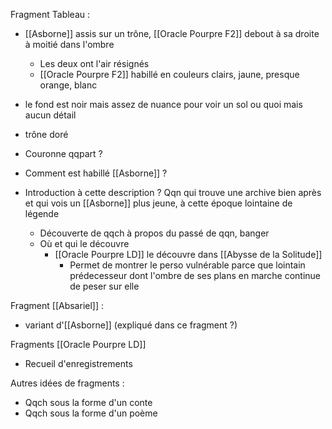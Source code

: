 Fragment Tableau :
- [[Asborne]] assis sur un trône, [[Oracle Pourpre F2]] debout à sa droite à moitié dans l'ombre
	- Les deux ont l'air résignés
	- [[Oracle Pourpre F2]] habillé en couleurs clairs, jaune, presque orange, blanc
- le fond est noir mais assez de nuance pour voir un sol ou quoi mais aucun détail
- trône doré

- Couronne qqpart ?
- Comment est habillé [[Asborne]] ?
- Introduction à cette description ? Qqn qui trouve une archive bien après et qui vois un [[Asborne]] plus jeune, à cette époque lointaine de légende
	- Découverte de qqch à propos du passé de qqn, banger
	- Où et qui le découvre
		- [[Oracle Pourpre LD]] le découvre dans [[Abysse de la Solitude]] 
			- Permet de montrer le perso vulnérable parce que lointain prédecesseur dont l'ombre de ses plans en marche continue de peser sur elle


Fragment [[Absariel]] :
- variant d'[[Asborne]] (expliqué dans ce fragment ?)

Fragments [[Oracle Pourpre LD]]
- Recueil d'enregistrements

Autres idées de fragments :
- Qqch sous la forme d'un conte
- Qqch sous la forme d'un poème